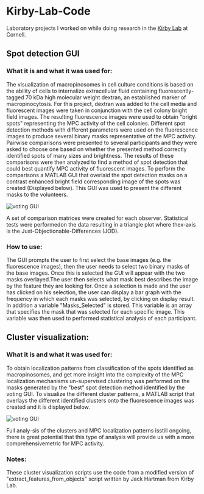 # Kirby-Lab-Code
Laboratory projects I worked on while doing research in the [Kirby Lab](http://www.kirbyresearch.com/) at Cornell.

## Spot detection GUI
### What it is and what it was used for:

The visualization of macropinosomes in cell culture conditions is based on the ability of cells to internalize extracellular fluid containing fluorescently-tagged 70 kDa high molecular weight dextran, an established marker of macropinocytosis. For this project, dextran was added to the cell media and fluorescent images were taken in conjunction with the cell colony bright field images. The resulting fluorescence images were used to obtain "bright spots" representing the MPC activity of the cell colonies. Different spot detection methods with different parameters were used on the fluorescence images to produce several binary masks representative of the MPC activity. Pairwise comparisons were presented to several participants and they were asked to choose one based on whether the presented method correctly identified spots of many sizes and brightness. The results of these comparisons were then analyzed to find a method of spot detection that could best quantify MPC activity of fluorescent images. To perform the comparisons a MATLAB GUI that overlaid the spot detection masks on a contrast enhanced bright field corresponding image of the spots was created (Displayed below). This GUI was used to present the different masks to the volunteers.

![voting GUI](https://i.ibb.co/hCy3qmH/voting-gui.jpg)

A set of comparison matrices were created for each observer. Statistical tests were performedon the data resulting in a triangle plot where thex-axis is the Just-Objectionable-Differences (JOD).

### How to use:

The GUI prompts the user to first select the base images (e.g. the fluorescence images), then the user needs to select two binary masks of the base images. Once this is selected the GUI will appear with the two masks overlayed.The user then selects what mask best describes the image by the feature they are looking for. Once a selection is made and the user has clicked on his selection, the user can display a bar graph with the frequency in which each masks was selected, by clicking on display result. In addition a variable "Masks_Selected" is stored. This variable is an array that specifies the mask that was selected for each specific image. This variable was then used to performed statistical analysis of each participant.

## Cluster visualization:
### What it is and what it was used for:

To obtain localization patterns from classification of the spots identified as macropinosomes, and get more insight into the complexity of the MPC localization mechanisms un-supervised clustering was performed on the masks generated by the "best" spot detection method identified by the voting GUI. To visualize the different cluster patterns, a MATLAB script that overlays the different identified clusters onto the fluorescence images was created and it is displayed below.

![voting GUI](https://i.ibb.co/fFDyywL/clusters.jpg)

Full analy-sis of the clusters and MPC localization patterns isstill ongoing, there is great potential that this type of analysis will provide us with a more comprehensivemetric for MPC activity.

### Notes:
These cluster visualization scripts use the code from a modified version of "extract_features_from_objects" script written by Jack Hartman from Kirby Lab.
